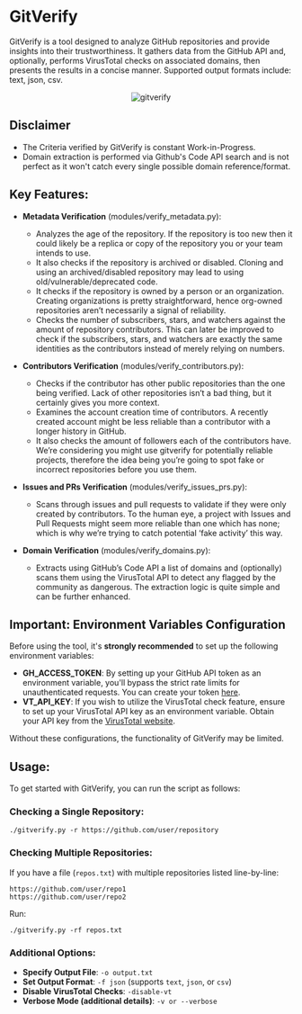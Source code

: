 # GitVerify

GitVerify is a tool designed to analyze GitHub repositories and provide insights into their trustworthiness. It gathers data from the GitHub API and, optionally, performs VirusTotal checks on associated domains, then presents the results in a concise manner. Supported output formats include: text, json, csv.

<p align="center">
  <img src="https://github-production-user-asset-6210df.s3.amazonaws.com/148867002/277650292-91a21f8e-a366-4786-a534-8b4cf8842b0b.png" alt="gitverify"/>
</p>


## Disclaimer

- The Criteria verified by GitVerify is constant Work-in-Progress.
- Domain extraction is performed via Github's Code API search and is not perfect as it won't catch every single possible domain reference/format.

## Key Features:

- **Metadata Verification** (modules/verify_metadata.py):
  - Analyzes the age of the repository. If the repository is too new then it could likely be a replica or copy of the repository you or your team intends to use.
  - It also checks if the repository is archived or disabled. Cloning and using an archived/disabled repository may lead to using old/vulnerable/deprecated code.
  - It checks if the repository is owned by a person or an organization. Creating organizations is pretty straightforward, hence org-owned repositories aren’t necessarily a signal of reliability.
  - Checks the number of subscribers, stars, and watchers against the amount of repository contributors. This can later be improved to check if the subscribers, stars, and watchers are exactly the same identities as the contributors instead of merely relying on numbers.

- **Contributors Verification** (modules/verify_contributors.py):
  - Checks if the contributor has other public repositories than the one being verified. Lack of other repositories isn’t a bad thing, but it certainly gives you more context.
  - Examines the account creation time of contributors. A recently created account might be less reliable than a contributor with a longer history in GitHub.
  - It also checks the amount of followers each of the contributors have. We’re considering you might use gitverify for potentially reliable projects, therefore the idea being you’re going to spot fake or incorrect repositories before you use them.

- **Issues and PRs Verification** (modules/verify_issues_prs.py):
  - Scans through issues and pull requests to validate if they were only created by contributors. To the human eye, a project with Issues and Pull Requests might seem more reliable than one which has none; which is why we’re trying to catch potential ‘fake activity’ this way.

- **Domain Verification** (modules/verify_domains.py):
  - Extracts using GitHub’s Code API a list of domains and (optionally) scans them using the VirusTotal API to detect any flagged by the community as dangerous. The extraction logic is quite simple and can be further enhanced.

## Important: Environment Variables Configuration

Before using the tool, it's **strongly recommended** to set up the following environment variables:

- **GH_ACCESS_TOKEN**: By setting up your GitHub API token as an environment variable, you'll bypass the strict rate limits for unauthenticated requests. You can create your token [here](https://github.com/settings/tokens).
- **VT_API_KEY**: If you wish to utilize the VirusTotal check feature, ensure to set up your VirusTotal API key as an environment variable. Obtain your API key from the [VirusTotal website](https://www.virustotal.com/).

Without these configurations, the functionality of GitVerify may be limited.

## Usage:

To get started with GitVerify, you can run the script as follows:

### Checking a Single Repository:

```
./gitverify.py -r https://github.com/user/repository
```

### Checking Multiple Repositories:

If you have a file (`repos.txt`) with multiple repositories listed line-by-line:

```
https://github.com/user/repo1
https://github.com/user/repo2
```

Run:

```
./gitverify.py -rf repos.txt
```

### Additional Options:

- **Specify Output File**: `-o output.txt`
- **Set Output Format**: `-f json` (supports `text`, `json`, or `csv`)
- **Disable VirusTotal Checks**: `-disable-vt`
- **Verbose Mode (additional details)**: `-v or --verbose`

